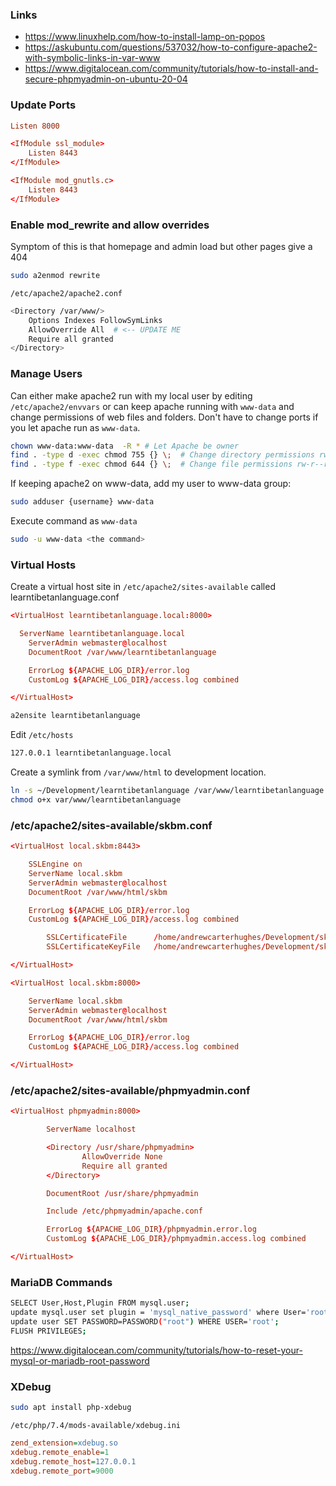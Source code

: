 ### Links
- https://www.linuxhelp.com/how-to-install-lamp-on-popos
- https://askubuntu.com/questions/537032/how-to-configure-apache2-with-symbolic-links-in-var-www
- https://www.digitalocean.com/community/tutorials/how-to-install-and-secure-phpmyadmin-on-ubuntu-20-04

### Update Ports
```conf
Listen 8000

<IfModule ssl_module>
    Listen 8443
</IfModule>

<IfModule mod_gnutls.c>
    Listen 8443
</IfModule>
```
### Enable mod_rewrite and allow overrides

Symptom of this is that homepage and admin load but other pages give a 404

```bash
sudo a2enmod rewrite
```

`/etc/apache2/apache2.conf`
```bash
<Directory /var/www/>
	Options Indexes FollowSymLinks
	AllowOverride All  # <-- UPDATE ME
	Require all granted
</Directory>
```

### Manage Users

Can either make apache2 run with my local user by editing `/etc/apache2/envvars` or can keep apache running with `www-data` and change 
permissions of web files and folders. Don't have to change ports if you let apache run as `www-data`.

```bash
chown www-data:www-data  -R * # Let Apache be owner
find . -type d -exec chmod 755 {} \;  # Change directory permissions rwxr-xr-x
find . -type f -exec chmod 644 {} \;  # Change file permissions rw-r--r--
```
If keeping apache2 on www-data, add my user to www-data group:
```bash
sudo adduser {username} www-data
```

Execute command as `www-data`
```bash
sudo -u www-data <the command>
```

### Virtual Hosts

Create a virtual host site in `/etc/apache2/sites-available` called learntibetanlanguage.conf

```conf
<VirtualHost learntibetanlanguage.local:8000>

  ServerName learntibetanlanguage.local
    ServerAdmin webmaster@localhost
    DocumentRoot /var/www/learntibetanlanguage

    ErrorLog ${APACHE_LOG_DIR}/error.log
    CustomLog ${APACHE_LOG_DIR}/access.log combined

</VirtualHost>
```

```bash
a2ensite learntibetanlanguage
```

Edit `/etc/hosts`

```bash
127.0.0.1 learntibetanlanguage.local
```

Create a symlink from `/var/www/html` to development location.
```bash
ln -s ~/Development/learntibetanlanguage /var/www/learntibetanlanguage
chmod o+x var/www/learntibetanlanguage
```

### /etc/apache2/sites-available/skbm.conf
```conf
<VirtualHost local.skbm:8443>

    SSLEngine on
    ServerName local.skbm
    ServerAdmin webmaster@localhost
    DocumentRoot /var/www/html/skbm

    ErrorLog ${APACHE_LOG_DIR}/error.log
    CustomLog ${APACHE_LOG_DIR}/access.log combined

		SSLCertificateFile      /home/andrewcarterhughes/Development/skbm/local.skbm.crt
		SSLCertificateKeyFile   /home/andrewcarterhughes/Development/skbm/local.skbm.key

</VirtualHost>

<VirtualHost local.skbm:8000>

    ServerName local.skbm
    ServerAdmin webmaster@localhost
    DocumentRoot /var/www/html/skbm

    ErrorLog ${APACHE_LOG_DIR}/error.log
    CustomLog ${APACHE_LOG_DIR}/access.log combined

</VirtualHost>
```

### /etc/apache2/sites-available/phpmyadmin.conf
```conf
<VirtualHost phpmyadmin:8000>

        ServerName localhost

        <Directory /usr/share/phpmyadmin>
                AllowOverride None
                Require all granted
        </Directory>

        DocumentRoot /usr/share/phpmyadmin

        Include /etc/phpmyadmin/apache.conf

        ErrorLog ${APACHE_LOG_DIR}/phpmyadmin.error.log
        CustomLog ${APACHE_LOG_DIR}/phpmyadmin.access.log combined

</VirtualHost>
```

### MariaDB Commands
```bash
SELECT User,Host,Plugin FROM mysql.user;
update mysql.user set plugin = 'mysql_native_password' where User='root';
update user SET PASSWORD=PASSWORD("root") WHERE USER='root';
FLUSH PRIVILEGES;
```

https://www.digitalocean.com/community/tutorials/how-to-reset-your-mysql-or-mariadb-root-password

### XDebug

```bash
sudo apt install php-xdebug
```

`/etc/php/7.4/mods-available/xdebug.ini`
```ini
zend_extension=xdebug.so
xdebug.remote_enable=1
xdebug.remote_host=127.0.0.1
xdebug.remote_port=9000
```
